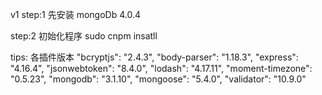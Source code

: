 v1
step:1
先安装 mongoDb 4.0.4

step:2
初始化程序
sudo cnpm insatll

tips:
各插件版本
"bcryptjs": "2.4.3",
"body-parser": "1.18.3",
"express": "4.16.4",
"jsonwebtoken": "8.4.0",
"lodash": "4.17.11",
"moment-timezone": "0.5.23",
"mongodb": "3.1.10",
"mongoose": "5.4.0",
"validator": "10.9.0"
